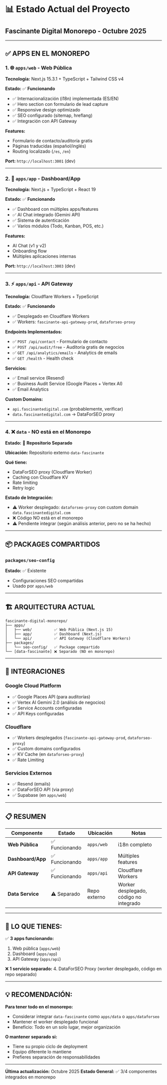 # 📊 Estado Actual del Proyecto
## Fascinante Digital Monorepo - Octubre 2025

---

## ✅ **APPS EN EL MONOREPO**

### **1. 🌐 `apps/web` - Web Pública**
**Tecnología:** Next.js 15.3.1 + TypeScript + Tailwind CSS v4

**Estado:** ✅ **Funcionando**
- ✅ Internacionalización (i18n) implementada (ES/EN)
- ✅ Hero section con formulario de lead capture
- ✅ Responsive design optimizado
- ✅ SEO configurado (sitemap, hreflang)
- ✅ Integración con API Gateway

**Features:**
- Formulario de contacto/auditoría gratis
- Páginas traducidas (español/inglés)
- Routing localizado (`/es`, `/en`)

**Port:** `http://localhost:3001` (dev)

---

### **2. 📱 `apps/app` - Dashboard/App**
**Tecnología:** Next.js + TypeScript + React 19

**Estado:** ✅ **Funcionando**
- ✅ Dashboard con múltiples apps/features
- ✅ AI Chat integrado (Gemini API)
- ✅ Sistema de autenticación
- ✅ Varios módulos (Todo, Kanban, POS, etc.)

**Features:**
- AI Chat (v1 y v2)
- Onboarding flow
- Múltiples aplicaciones internas

**Port:** `http://localhost:3003` (dev)

---

### **3. ⚡ `apps/api` - API Gateway**
**Tecnología:** Cloudflare Workers + TypeScript

**Estado:** ✅ **Funcionando**
- ✅ Desplegado en Cloudflare Workers
- ✅ Workers: `fascinante-api-gateway-prod`, `dataforseo-proxy`

**Endpoints Implementados:**
- ✅ `POST /api/contact` - Formulario de contacto
- ✅ `POST /api/audit/free` - Auditoría gratis de negocios
- ✅ `GET /api/analytics/emails` - Analytics de emails
- ✅ `GET /health` - Health check

**Servicios:**
- ✅ Email service (Resend)
- ✅ Business Audit Service (Google Places + Vertex AI)
- ✅ Email Analytics

**Custom Domains:**
- `api.fascinantedigital.com` (probablemente, verificar)
- `data.fascinantedigital.com` → DataForSEO proxy

---

### **4. ❌ `data` - NO está en el Monorepo**
**Estado:** 🔄 **Repositorio Separado**

**Ubicación:** Repositorio externo `data-fascinante`

**Qué tiene:**
- DataForSEO proxy (Cloudflare Worker)
- Caching con Cloudflare KV
- Rate limiting
- Retry logic

**Estado de Integración:**
- ⚠️ Worker desplegado: `dataforseo-proxy` con custom domain `data.fascinantedigital.com`
- ❌ Código NO está en el monorepo
- ⚠️ Pendiente integrar (según análisis anterior, pero no se ha hecho)

---

## 📦 **PACKAGES COMPARTIDOS**

### **`packages/seo-config`**
**Estado:** ✅ Existente
- Configuraciones SEO compartidas
- Usado por `apps/web`

---

## 🏗️ **ARQUITECTURA ACTUAL**

```
fascinante-digital-monorepo/
├── apps/
│   ├── web/          ✅ Web Pública (Next.js 15)
│   ├── app/          ✅ Dashboard (Next.js)
│   └── api/          ✅ API Gateway (Cloudflare Workers)
├── packages/
│   └── seo-config/   ✅ Package compartido
└── [data-fascinante] ❌ Separado (NO en monorepo)
```

---

## 🔌 **INTEGRACIONES**

### **Google Cloud Platform**
- ✅ Google Places API (para auditorías)
- ✅ Vertex AI Gemini 2.0 (análisis de negocios)
- ✅ Service Accounts configuradas
- ✅ API Keys configuradas

### **Cloudflare**
- ✅ Workers desplegados (`fascinante-api-gateway-prod`, `dataforseo-proxy`)
- ✅ Custom domains configurados
- ✅ KV Cache (en `dataforseo-proxy`)
- ✅ Rate Limiting

### **Servicios Externos**
- ✅ Resend (emails)
- ✅ DataForSEO API (via proxy)
- ✅ Supabase (en `apps/web`)

---

## 📋 **RESUMEN**

| Componente | Estado | Ubicación | Notas |
|------------|--------|-----------|-------|
| **Web Pública** | ✅ Funcionando | `apps/web` | i18n completo |
| **Dashboard/App** | ✅ Funcionando | `apps/app` | Múltiples features |
| **API Gateway** | ✅ Funcionando | `apps/api` | Cloudflare Workers |
| **Data Service** | ⚠️ Separado | Repo externo | Worker desplegado, código no integrado |

---

## 🎯 **LO QUE TIENES:**

✅ **3 apps funcionando:**
1. Web pública (`apps/web`)
2. Dashboard (`apps/app`)
3. API Gateway (`apps/api`)

❌ **1 servicio separado:**
4. DataForSEO Proxy (worker desplegado, código en repo separado)

---

## 💡 **RECOMENDACIÓN:**

**Para tener todo en el monorepo:**
- Considerar integrar `data-fascinante` como `apps/data` o `apps/dataforseo`
- Mantener el worker desplegado funcional
- Beneficio: Todo en un solo lugar, mejor organización

**O mantener separado si:**
- Tiene su propio ciclo de deployment
- Equipo diferente lo mantiene
- Prefieres separación de responsabilidades

---

**Última actualización:** Octubre 2025
**Estado General:** ✅ 3/4 componentes integrados en monorepo
